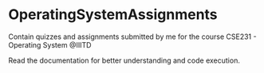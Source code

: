 # OperatingSystemAssignments
Contain quizzes and assignments submitted by me for the course CSE231 - Operating System @IIITD

Read the documentation for better understanding and code execution.
